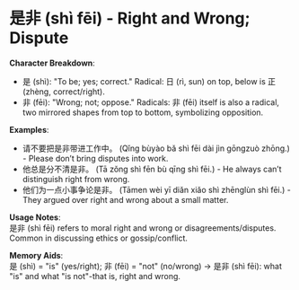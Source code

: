 # **是非 (shì fēi) - Right and Wrong; Dispute**

**Character Breakdown**:  
- 是 (shì): "To be; yes; correct." Radical: 日 (rì, sun) on top, below is 正 (zhèng, correct/right).  
- 非 (fēi): "Wrong; not; oppose." Radicals: 非 (fēi) itself is also a radical, two mirrored shapes from top to bottom, symbolizing opposition.

**Examples**:  
- 请不要把是非带进工作中。 (Qǐng bùyào bǎ shì fēi dài jìn gōngzuò zhōng.) - Please don’t bring disputes into work.  
- 他总是分不清是非。 (Tā zǒng shì fēn bù qīng shì fēi.) - He always can’t distinguish right from wrong.  
- 他们为一点小事争论是非。 (Tāmen wèi yī diǎn xiǎo shì zhēnglùn shì fēi.) - They argued over right and wrong about a small matter.

**Usage Notes**:  
是非 (shì fēi) refers to moral right and wrong or disagreements/disputes. Common in discussing ethics or gossip/conflict.

**Memory Aids**:  
是 (shì) = "is" (yes/right); 非 (fēi) = "not" (no/wrong) → 是非 (shì fēi): what "is" and what "is not"-that is, right and wrong.